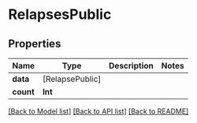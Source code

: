 # RelapsesPublic

## Properties
Name | Type | Description | Notes
------------ | ------------- | ------------- | -------------
**data** | [RelapsePublic] |  | 
**count** | **Int** |  | 

[[Back to Model list]](../README.md#documentation-for-models) [[Back to API list]](../README.md#documentation-for-api-endpoints) [[Back to README]](../README.md)


